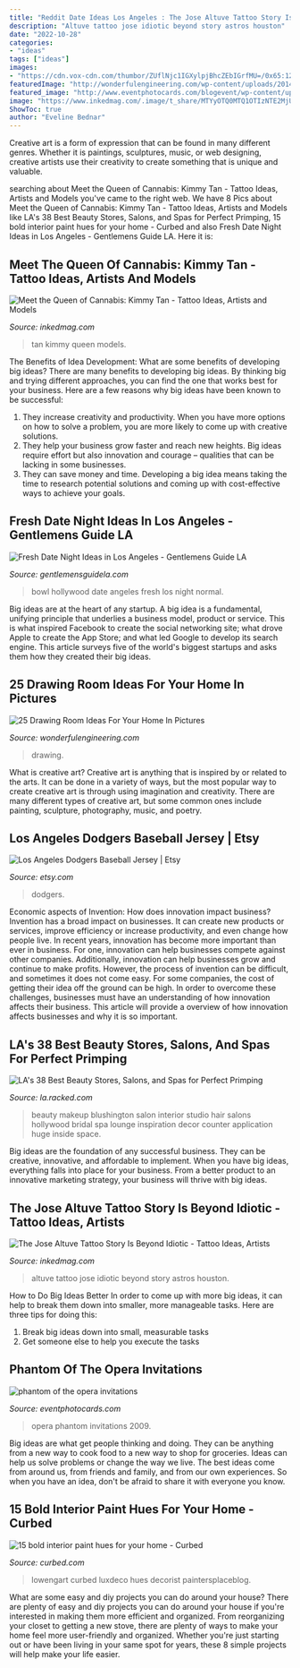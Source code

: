 ```yaml
---
title: "Reddit Date Ideas Los Angeles : The Jose Altuve Tattoo Story Is Beyond Idiotic"
description: "Altuve tattoo jose idiotic beyond story astros houston"
date: "2022-10-28"
categories:
- "ideas"
tags: ["ideas"]
images:
- "https://cdn.vox-cdn.com/thumbor/ZUflNjc1IGXylpjBhcZEbIGrfMU=/0x65:1229x756/1600x900/cdn.vox-cdn.com/uploads/chorus_image/image/52717197/lowengart_green_street_15_10_02.0.jpg"
featuredImage: "http://wonderfulengineering.com/wp-content/uploads/2014/08/25-drawing-room-design-ideas-9.jpg"
featured_image: "http://www.eventphotocards.com/blogevent/wp-content/uploads/2009/10/zully.jpg"
image: "https://www.inkedmag.com/.image/t_share/MTYyOTQ0MTQ1OTIzNTE2MjU3/kimmy-tan-fb.jpg"
ShowToc: true
author: "Eveline Bednar"
---
```



Creative art is a form of expression that can be found in many different genres. Whether it is paintings, sculptures, music, or web designing, creative artists use their creativity to create something that is unique and valuable.

	

		
searching about Meet the Queen of Cannabis: Kimmy Tan - Tattoo Ideas, Artists and Models you've came to the right web. We have 8 Pics about Meet the Queen of Cannabis: Kimmy Tan - Tattoo Ideas, Artists and Models like LA&#039;s 38 Best Beauty Stores, Salons, and Spas for Perfect Primping, 15 bold interior paint hues for your home - Curbed and also Fresh Date Night Ideas in Los Angeles - Gentlemens Guide LA. Here it is:
		
    
## Meet The Queen Of Cannabis: Kimmy Tan - Tattoo Ideas, Artists And Models

<img loading=lazy src="https://www.inkedmag.com/.image/t_share/MTYyOTQ0MTQ1OTIzNTE2MjU3/kimmy-tan-fb.jpg" onerror="this.onerror=null;this.src='https://tse4.mm.bing.net/th?id=OIP.yZhtBVHxEhdjQDgqtYZKXwHaD4&amp;pid=15.1';" alt="Meet the Queen of Cannabis: Kimmy Tan - Tattoo Ideas, Artists and Models">

_Source: inkedmag.com_

>tan kimmy queen models. 

	

The Benefits of Idea Development: What are some benefits of developing big ideas?
There are many benefits to developing big ideas. By thinking big and trying different approaches, you can find the one that works best for your business. Here are a few reasons why big ideas have been known to be successful: 
1. They increase creativity and productivity. When you have more options on how to solve a problem, you are more likely to come up with creative solutions. 
2. They help your business grow faster and reach new heights. Big ideas require effort but also innovation and courage – qualities that can be lacking in some businesses. 
3. They can save money and time. Developing a big idea means taking the time to research potential solutions and coming up with cost-effective ways to achieve your goals.

    
## Fresh Date Night Ideas In Los Angeles - Gentlemens Guide LA

<img loading=lazy src="https://www.gentlemensguidela.com/wp-content/uploads/2015/09/Hollywood-Bowl.jpg" onerror="this.onerror=null;this.src='https://tse4.mm.bing.net/th?id=OIP.n8fiMrjUXlpBX2441yuzgwHaFj&amp;pid=15.1';" alt="Fresh Date Night Ideas in Los Angeles - Gentlemens Guide LA">

_Source: gentlemensguidela.com_

>bowl hollywood date angeles fresh los night normal. 

	

Big ideas are at the heart of any startup. A big idea is a fundamental, unifying principle that underlies a business model, product or service. This is what inspired Facebook to create the social networking site; what drove Apple to create the App Store; and what led Google to develop its search engine. This article surveys five of the world's biggest startups and asks them how they created their big ideas.

    
## 25 Drawing Room Ideas For Your Home In Pictures

<img loading=lazy src="http://wonderfulengineering.com/wp-content/uploads/2014/08/25-drawing-room-design-ideas-9.jpg" onerror="this.onerror=null;this.src='https://tse2.mm.bing.net/th?id=OIP.A1vSIipwTStDT0vI3oenewHaE7&amp;pid=15.1';" alt="25 Drawing Room Ideas For Your Home In Pictures">

_Source: wonderfulengineering.com_

>drawing. 

	

What is creative art?
Creative art is anything that is inspired by or related to the arts. It can be done in a variety of ways, but the most popular way to create creative art is through using imagination and creativity. There are many different types of creative art, but some common ones include painting, sculpture, photography, music, and poetry.

    
## Los Angeles Dodgers Baseball Jersey | Etsy

<img loading=lazy src="https://i.etsystatic.com/29247970/r/il/f31e8c/3082513411/il_fullxfull.3082513411_jv7i.jpg" onerror="this.onerror=null;this.src='https://tse2.mm.bing.net/th?id=OIP.2ZBC88ze8vdVykVS-k6OnQHaHa&amp;pid=15.1';" alt="Los Angeles Dodgers Baseball Jersey | Etsy">

_Source: etsy.com_

>dodgers. 

	

Economic aspects of Invention: How does innovation impact business?
Invention has a broad impact on businesses. It can create new products or services, improve efficiency or increase productivity, and even change how people live. In recent years, innovation has become more important than ever in business. For one, innovation can help businesses compete against other companies. Additionally, innovation can help businesses grow and continue to make profits. However, the process of invention can be difficult, and sometimes it does not come easy. For some companies, the cost of getting their idea off the ground can be high. In order to overcome these challenges, businesses must have an understanding of how innovation affects their business. This article will provide a overview of how innovation affects businesses and why it is so important.

    
## LA&#039;s 38 Best Beauty Stores, Salons, And Spas For Perfect Primping

<img loading=lazy src="https://cdn.vox-cdn.com/thumbor/wjdz0l2zndOIvmIrSUC57kb8Tqs=/0x84:800x534/1600x900/cdn.vox-cdn.com/uploads/chorus_image/image/46123750/Blushington-West-Hollywood_2015_04.0.0.jpeg" onerror="this.onerror=null;this.src='https://tse4.mm.bing.net/th?id=OIP.HW_7XNsRdraXQ3rXuNHXdAHaEK&amp;pid=15.1';" alt="LA&#039;s 38 Best Beauty Stores, Salons, and Spas for Perfect Primping">

_Source: la.racked.com_

>beauty makeup blushington salon interior studio hair salons hollywood bridal spa lounge inspiration decor counter application huge inside space. 

	

Big ideas are the foundation of any successful business. They can be creative, innovative, and affordable to implement. When you have big ideas, everything falls into place for your business. From a better product to an innovative marketing strategy, your business will thrive with big ideas.

    
## The Jose Altuve Tattoo Story Is Beyond Idiotic - Tattoo Ideas, Artists

<img loading=lazy src="https://www.inkedmag.com/.image/t_share/MTcwNTUxNTkyNzg3OTEyNDc2/altuve.png" onerror="this.onerror=null;this.src='https://tse2.mm.bing.net/th?id=OIP.a2aU0YTHdwUA7z7-MXgkfAHaD4&amp;pid=15.1';" alt="The Jose Altuve Tattoo Story Is Beyond Idiotic - Tattoo Ideas, Artists">

_Source: inkedmag.com_

>altuve tattoo jose idiotic beyond story astros houston. 

	

How to Do Big Ideas Better
In order to come up with more big ideas, it can help to break them down into smaller, more manageable tasks. Here are three tips for doing this:
1. Break big ideas down into small, measurable tasks
2. Get someone else to help you execute the tasks

    
## Phantom Of The Opera Invitations

<img loading=lazy src="http://www.eventphotocards.com/blogevent/wp-content/uploads/2009/10/zully.jpg" onerror="this.onerror=null;this.src='https://tse3.mm.bing.net/th?id=OIP.-0UHyoiPCIzSbvuFbJW8eQHaKX&amp;pid=15.1';" alt="phantom of the opera invitations">

_Source: eventphotocards.com_

>opera phantom invitations 2009. 

	

Big ideas are what get people thinking and doing. They can be anything from a new way to cook food to a new way to shop for groceries. Ideas can help us solve problems or change the way we live. The best ideas come from around us, from friends and family, and from our own experiences. So when you have an idea, don't be afraid to share it with everyone you know.

    
## 15 Bold Interior Paint Hues For Your Home - Curbed

<img loading=lazy src="https://cdn.vox-cdn.com/thumbor/ZUflNjc1IGXylpjBhcZEbIGrfMU=/0x65:1229x756/1600x900/cdn.vox-cdn.com/uploads/chorus_image/image/52717197/lowengart_green_street_15_10_02.0.jpg" onerror="this.onerror=null;this.src='https://tse4.mm.bing.net/th?id=OIP.XFc9HtttKXV4RZYXErO5rAHaEK&amp;pid=15.1';" alt="15 bold interior paint hues for your home - Curbed">

_Source: curbed.com_

>lowengart curbed luxdeco hues decorist paintersplaceblog. 

	

What are some easy and diy projects you can do around your house?
There are plenty of easy and diy projects you can do around your house if you're interested in making them more efficient and organized. From reorganizing your closet to getting a new stove, there are plenty of ways to make your home feel more user-friendly and organized. Whether you're just starting out or have been living in your same spot for years, these 8 simple projects will help make your life easier.

